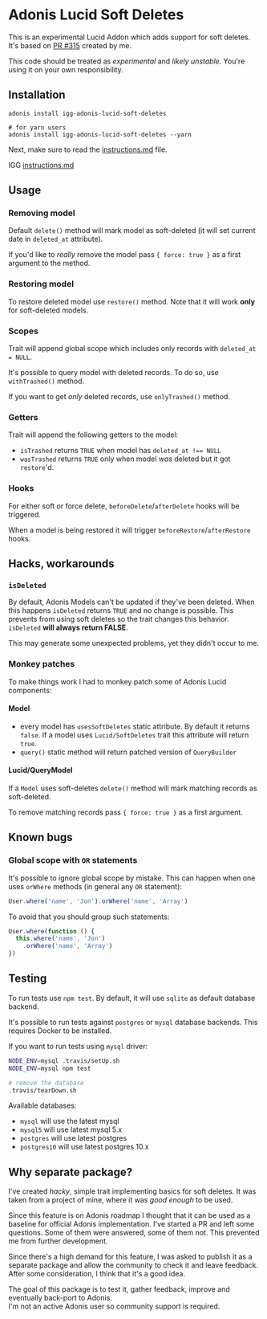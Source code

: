 # Adonis Lucid Soft Deletes

This is an experimental Lucid Addon which adds support for soft deletes. It's based on [PR #315](https://github.com/adonisjs/adonis-lucid/pull/315) created by me.

This code should be treated as *experimental* and *likely unstable*. You're using it on your own responsibility.

## Installation

```
adonis install igg-adonis-lucid-soft-deletes

# for yarn users
adonis install igg-adonis-lucid-soft-deletes --yarn
```

Next, make sure to read the [instructions.md](https://github.com/radmen/adonis-lucid-soft-deletes/blob/master/instructions.md) file.

IGG [instructions.md](https://github.com/igeargeek/adonis-lucid-soft-deletes/blob/master/instructions.md)
## Usage

### Removing model

Default `delete()` method will mark model as soft-deleted (it will set current date in `deleted_at` attribute).

If you'd like to _really_ remove the model pass `{ force: true }` as a first argument to the method.

### Restoring model

To restore deleted model use `restore()` method. Note that it will work **only** for soft-deleted models.

### Scopes

Trait will append global scope which includes only records with `deleted_at = NULL`.

It's possible to query model with deleted records. To do so, use `withTrashed()` method.

If you want to get _only_ deleted records, use `onlyTrashed()` method.

### Getters

Trait will append the following getters to the model:

* `isTrashed` returns `TRUE` when model has `deleted_at !== NULL`
* `wasTrashed` returns `TRUE` only when model _was_ deleted but it got `restore`'d.

### Hooks

For either soft or force delete, `beforeDelete`/`afterDelete` hooks will be triggered.

When a model is being restored it will trigger `beforeRestore`/`afterRestore` hooks.

## Hacks, workarounds

### `isDeleted`

By default, Adonis Models can't be updated if they've been deleted. When this happens `isDeleted` returns `TRUE` and no change is possible. This prevents from using soft deletes so the trait changes this behavior. `isDeleted` **will always return FALSE**. 

This may generate some unexpected problems, yet they didn't occur to me.

### Monkey patches

To make things work I had to monkey patch some of Adonis Lucid components:

#### Model

* every model has `usesSoftDeletes` static attribute. By default it returns `false`. If a model uses `Lucid/SoftDeletes` trait this attribute will return `true`.
* `query()` static method will return patched version of `QueryBuilder`

#### Lucid/QueryModel

If a `Model` uses soft-deletes `delete()` method will mark matching records as soft-deleted.

To remove matching records pass `{ force: true }` as a first argument.

## Known bugs

### Global scope with `OR` statements

It's possible to ignore global scope by mistake. This can happen when one uses `orWhere` methods (in general any `OR` statement):

```js
User.where('name', 'Jon').orWhere('name', 'Array')
```

To avoid that you should group such statements:

```js
User.where(function () {
  this.where('name', 'Jon')
    .orWhere('name', 'Array')
})
```

## Testing

To run tests use `npm test`. By default, it will use `sqlite` as default database backend.

It's possible to run tests against `postgres` or `mysql` database backends. This requires Docker to be installed.

If you want to run tests using `mysql` driver:

```bash
NODE_ENV=mysql .travis/setUp.sh
NODE_ENV=mysql npm test

# remove the database
.travis/tearDown.sh
```

Available databases:

* `mysql` will use the latest mysql
* `mysql5` will use latest mysql 5.x
* `postgres` will use latest postgres
* `postgres10` will use latest postgres 10.x 

## Why separate package?

I've created _hacky_, simple trait implementing basics for soft deletes. It was taken from a project of mine, where it was _good enough_ to be used.

Since this feature is on Adonis roadmap I thought that it can be used as a baseline for official Adonis implementation. I've started a PR and left some questions.
Some of them were answered, some of them not. This prevented me from further development.

Since there's a high demand for this feature, I was asked to publish it as a separate package and allow the community to check it and leave feedback.  
After some consideration, I think that it's a good idea.

The goal of this package is to test it, gather feedback, improve and eventually back-port to Adonis.  
I'm not an active Adonis user so community support is required.
